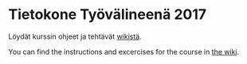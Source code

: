 # Tietokone Työvälineenä 2017

Löydät kurssin ohjeet ja tehtävät [wikistä](https://github.com/HY-TKTL/lapio-2017/wiki).

You can find the instructions and excercises for the course in [the wiki](https://github.com/HY-TKTL/lapio-2017/wiki).
